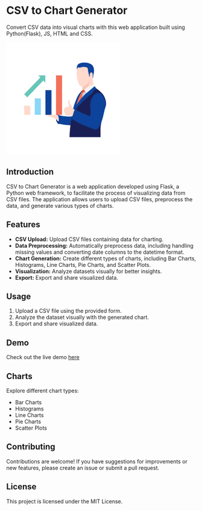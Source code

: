 # CSV to Chart Generator

Convert CSV data into visual charts with this web application built using Python(Flask), JS, HTML and CSS.

<img src='static/img/stats.png'>

## Introduction
CSV to Chart Generator is a web application developed using Flask, a Python web framework, to facilitate the process of visualizing data from CSV files. The application allows users to upload CSV files, preprocess the data, and generate various types of charts.

## Features
- **CSV Upload:** Upload CSV files containing data for charting.
- **Data Preprocessing:** Automatically preprocess data, including handling missing values and converting date columns to the datetime format.
- **Chart Generation:** Create different types of charts, including Bar Charts, Histograms, Line Charts, Pie Charts, and Scatter Plots.
- **Visualization:** Analyze datasets visually for better insights.
- **Export:** Export and share visualized data.

## Usage
1. Upload a CSV file using the provided form.
2. Analyze the dataset visually with the generated chart.
3. Export and share visualized data.

## Demo
Check out the live demo [here](#)

## Charts
Explore different chart types:
- Bar Charts
- Histograms
- Line Charts
- Pie Charts
- Scatter Plots

## Contributing
Contributions are welcome! If you have suggestions for improvements or new features, please create an issue or submit a pull request.

## License
This project is licensed under the MIT License.
